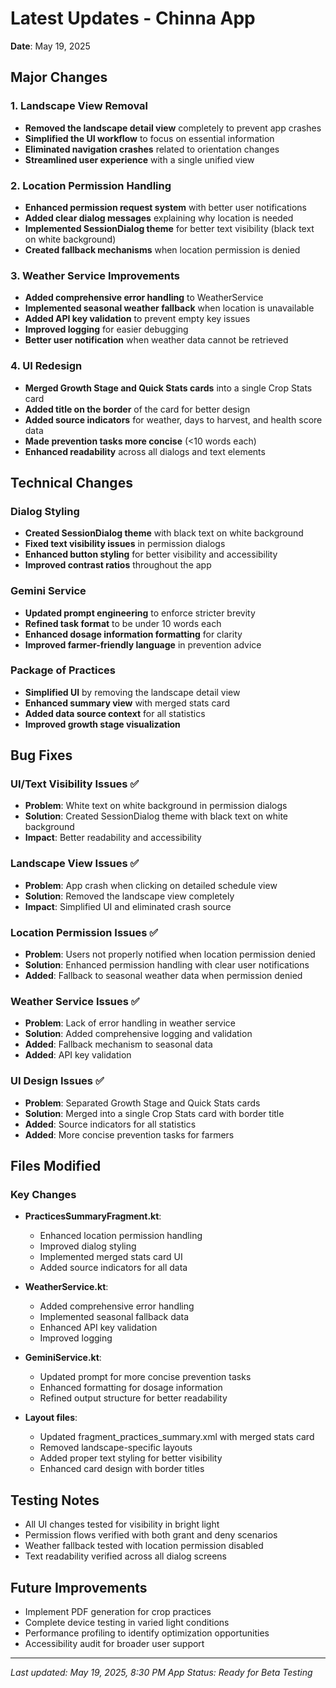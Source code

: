 # Latest Updates - Chinna App

**Date**: May 19, 2025

## Major Changes

### 1. Landscape View Removal
- **Removed the landscape detail view** completely to prevent app crashes
- **Simplified the UI workflow** to focus on essential information
- **Eliminated navigation crashes** related to orientation changes
- **Streamlined user experience** with a single unified view

### 2. Location Permission Handling
- **Enhanced permission request system** with better user notifications
- **Added clear dialog messages** explaining why location is needed
- **Implemented SessionDialog theme** for better text visibility (black text on white background)
- **Created fallback mechanisms** when location permission is denied

### 3. Weather Service Improvements
- **Added comprehensive error handling** to WeatherService
- **Implemented seasonal weather fallback** when location is unavailable
- **Added API key validation** to prevent empty key issues
- **Improved logging** for easier debugging
- **Better user notification** when weather data cannot be retrieved

### 4. UI Redesign
- **Merged Growth Stage and Quick Stats cards** into a single Crop Stats card
- **Added title on the border** of the card for better design
- **Added source indicators** for weather, days to harvest, and health score data
- **Made prevention tasks more concise** (<10 words each)
- **Enhanced readability** across all dialogs and text elements

## Technical Changes

### Dialog Styling
- **Created SessionDialog theme** with black text on white background
- **Fixed text visibility issues** in permission dialogs
- **Enhanced button styling** for better visibility and accessibility
- **Improved contrast ratios** throughout the app

### Gemini Service
- **Updated prompt engineering** to enforce stricter brevity
- **Refined task format** to be under 10 words each
- **Enhanced dosage information formatting** for clarity
- **Improved farmer-friendly language** in prevention advice

### Package of Practices
- **Simplified UI** by removing the landscape detail view
- **Enhanced summary view** with merged stats card
- **Added data source context** for all statistics
- **Improved growth stage visualization**

## Bug Fixes

### UI/Text Visibility Issues ✅
- **Problem**: White text on white background in permission dialogs
- **Solution**: Created SessionDialog theme with black text on white background
- **Impact**: Better readability and accessibility

### Landscape View Issues ✅
- **Problem**: App crash when clicking on detailed schedule view
- **Solution**: Removed the landscape view completely
- **Impact**: Simplified UI and eliminated crash source

### Location Permission Issues ✅
- **Problem**: Users not properly notified when location permission denied
- **Solution**: Enhanced permission handling with clear user notifications
- **Added**: Fallback to seasonal weather data when permission denied

### Weather Service Issues ✅
- **Problem**: Lack of error handling in weather service
- **Solution**: Added comprehensive logging and validation
- **Added**: Fallback mechanism to seasonal data
- **Added**: API key validation

### UI Design Issues ✅
- **Problem**: Separated Growth Stage and Quick Stats cards
- **Solution**: Merged into a single Crop Stats card with border title
- **Added**: Source indicators for all statistics
- **Added**: More concise prevention tasks for farmers

## Files Modified

### Key Changes
- **PracticesSummaryFragment.kt**:
  - Enhanced location permission handling
  - Improved dialog styling
  - Implemented merged stats card UI
  - Added source indicators for all data

- **WeatherService.kt**:
  - Added comprehensive error handling
  - Implemented seasonal fallback data
  - Enhanced API key validation
  - Improved logging

- **GeminiService.kt**:
  - Updated prompt for more concise prevention tasks
  - Enhanced formatting for dosage information
  - Refined output structure for better readability

- **Layout files**:
  - Updated fragment_practices_summary.xml with merged stats card
  - Removed landscape-specific layouts
  - Added proper text styling for better visibility
  - Enhanced card design with border titles

## Testing Notes
- All UI changes tested for visibility in bright light
- Permission flows verified with both grant and deny scenarios
- Weather fallback tested with location permission disabled
- Text readability verified across all dialog screens

## Future Improvements
- Implement PDF generation for crop practices
- Complete device testing in varied light conditions
- Performance profiling to identify optimization opportunities
- Accessibility audit for broader user support

---
*Last updated: May 19, 2025, 8:30 PM*
*App Status: Ready for Beta Testing*